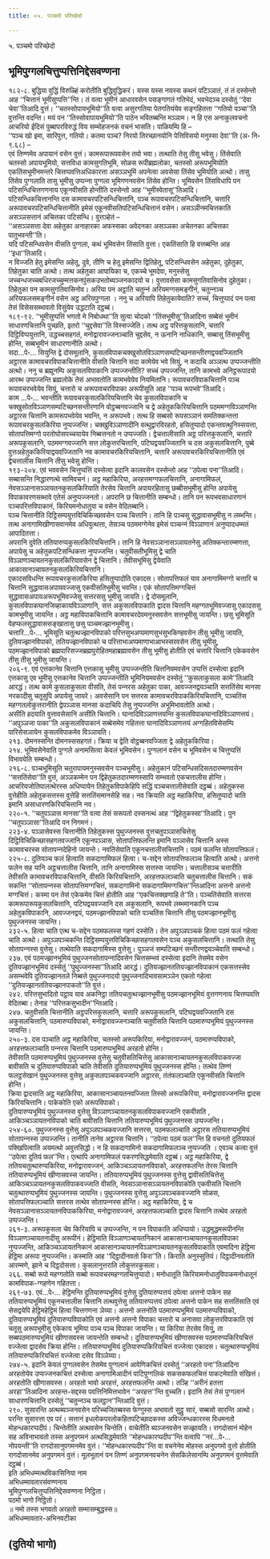 ```yaml
---
title: ०५. पञ्‍चमो परिच्छेदो

---
```

५. पञ्‍चमो परिच्छेदो  


## भूमिपुग्गलचित्तुप्पत्तिनिद्देसवण्णना

१८२-८. बुद्धिया वुद्धिं विरुळ्हिं करोतीति बुद्धिवुद्धिकरं। यस्स यस्स नयस्स कथनं पटिञ्‍ञातं, तं तं दस्सेन्तो आह ‘‘चित्तानं भूमीसुप्पत्ति’’न्ति। तं वत्वा भूमीनं आधारवसेन पसङ्गागतं गतिभेदं, भवभेदञ्‍च दस्सेतुं ‘‘देवा चेवा’’तिआदि वुत्तं। ‘‘चतस्सोपायभूमियो’’ति वत्वा असुरगतिया पेतगतियंयेव सङ्गहितत्ता ‘‘गतियो पञ्‍चा’’ति वुत्तन्ति वदन्ति। मयं पन ‘‘तिस्सोवापायभूमियो’’ति पाठेन भवितब्बन्ति मञ्‍ञाम। न हि एस अनाकुलवचनो आचरियो ईदिसं पुब्बापरविरुद्धं विय सम्मोहजनकं वचनं भासति। पाळियम्पि हि –  
‘‘पञ्‍च खो इमा, सारिपुत्त, गतियो। कतमा पञ्‍च? निरयो तिरच्छानयोनि पेत्तिविसयो मनुस्सा देवा’’ति (अ॰ नि॰ ९.६८) –  
एवं तिण्णमेव अपायानं वसेन वुत्तं। कामरूपारूपवसेन तयो भवा। तत्थाति तेसु तीसु भवेसु। तिंसेवाति चतस्सो अपायभूमियो, सत्तविधा कामसुगतिभूमि, सोळस रूपीब्रह्मलोका, चतस्सो अरूपभूमियोति एकतिंसभूमीनमन्तरे चित्तप्पवत्तिअधिकारत्ता असञ्‍ञभूमिं अपनेत्वा अवसेसा तिंसेव भूमियोति अत्थो। तासु तिंसेव पुग्गलाति तासु भूमीसु उप्पन्‍ना पुग्गला भूमिगणनवसेन तिंसेव होन्ति। भूमिवसेन तिंसविधापि पन पटिसन्धिचित्तगणनाय एकूनवीसति होन्तीति दस्सेन्तो आह ‘‘भूमीस्वेतासू’’तिआदि।  
पटिसन्धिकचित्तानन्ति दस कामावचरपटिसन्धिचित्तानि, पञ्‍च रूपावचरपटिसन्धिचित्तानि, चत्तारि अरूपावचरपटिसन्धिचित्तानीति इमेसं एकूनवीसतिपटिसन्धिचित्तानं वसेन। असञ्‍ञीनमचित्तकाति असञ्‍ञसत्तानं अचित्तका पटिसन्धि। वुत्तञ्हेतं –  
‘‘असञ्‍ञसत्ता देवा अहेतुका अनाहारका अफस्सका अवेदनका असञ्‍ञका अचेतनका अचित्तका पातुभवन्ती’’ति।  
यदि पटिसन्धिवसेन वीसति पुग्गला, कथं भूमिवसेन तिंसाति वुत्ता। एकतिंसाति हि वत्तब्बन्ति आह ‘‘इधा’’तिआदि।  
न विज्‍जति हेतु इमेसन्ति अहेतू, दुवे, तीणि च हेतू इमेसन्ति द्वितिहेतू, पटिसन्धिवसेन अहेतुका, दुहेतुका, तिहेतुका चाति अत्थो। तत्थ अहेतुका आपायिका च, एकच्‍चे भूमदेवा, मनुस्सेसु जच्‍चन्धजच्‍चबधिरजच्‍चुम्मत्तकनपुंसकउभतोब्यञ्‍जनकादयो च। वुत्तावसेसा कामसुगतिवासिनोव दुहेतुका। तिहेतुका पन कामसुगतिवासिनोव। अरिया पन अट्ठाति चतुन्‍नं अरियमग्गसमङ्गीनं, चतुन्‍नञ्‍च अरियफलसमङ्गीनं वसेन अट्ठ अरियपुग्गला । ननु च अरियापि तिहेतुकायेवाति? सच्‍चं, चित्तुप्पादं पन पत्वा तेसं विसेससब्भावतो विसुंयेव उद्धटाति दट्ठब्बं।  
१८९-९२. ‘‘भूमीसुप्पत्तिं भणतो मे निबोधथा’’ति सुत्वा चोदको ‘‘तिंसभूमीसू’’तिआदिना सब्बेसं भूमीनं साधारणचित्तानि पुच्छति, इतरो ‘‘चुद्दसेवा’’ति विस्सज्‍जेति। तत्थ अट्ठ परित्तकुसलानि, चत्तारि दिट्ठिविप्पयुत्तानि, उद्धच्‍चसहगतं, मनोद्वारावज्‍जनञ्‍चाति चुद्दसेव, न ऊनानि नाधिकानि, सब्बासु तिंसभूमीसु होन्ति, सब्बभूमीनं साधारणानीति अत्थो।  
सदा…पे॰… सियुन्ति द्वे दोसमूलानि, कुसलविपाकचक्खुसोतविञ्‍ञाणसम्पटिच्छनसन्तीरणद्वयवज्‍जितानि अट्ठारस कामावचरविपाकचित्तानीति वीसति चित्तानि सदा कामेयेव भवे सियुं, न कदाचि अञ्‍ञत्थ उप्पज्‍जन्तीति अत्थो। ननु च ब्रह्मूनम्पि अकुसलविपाकानि उप्पज्‍जन्तीति? सच्‍चं उप्पज्‍जन्ति, तानि कामभवे अनिट्ठरूपादयो आरब्भ उप्पज्‍जन्ति ब्रह्मलोके तेसं अभावतोति कामभवेयेव नियमितानि। रूपावचरविपाकचित्तानि पञ्‍च रूपावचरभवेयेव सियुं, चत्तारो च अरूपावचरविपाका अरूपीसूति आह ‘‘पञ्‍च रूपभवे’’तिआदि।  
काम …पे॰… भवन्तीति रूपावचरकुसलकिरियचित्तानि चेव कुसलविपाकानि च चक्खुसोतविञ्‍ञाणसम्पटिच्छनसन्तीरणानि वोट्ठब्बनवज्‍जानि च द्वे अहेतुककिरियचित्तानि पठममग्गविञ्‍ञाणन्ति अट्ठारस चित्तानि कामरूपभवेयेव भवन्ति, न अरूपभवे। तत्थ हि सब्बसो रूपसञ्‍ञानं समतिक्‍कन्तत्ता रूपावचरकुसलकिरिया नुप्पज्‍जन्ति। चक्खुविञ्‍ञाणादीनि वत्थुद्वारविरहतो, हसितुप्पादो एकन्तवत्थुनिस्सयत्ता, सोतापत्तिमग्गो परतोघोसपच्‍चयायेव निब्बत्तनतो न उप्पज्‍जति। द्वेचत्तालीसाति अट्ठ परित्तकुसलानि, चत्तारि अरूपकुसलानि, पठममग्गवज्‍जानि सत्त लोकुत्तरचित्तानि, पटिघद्वयवज्‍जितानि च दस अकुसलचित्तानि, पुब्बे वुत्तअहेतुककिरियाद्वयवज्‍जितानि नव कामावचरकिरियचित्तानि, चत्तारि अरूपावचरकिरियचित्तानीति एवं द्वेचत्तालीस चित्तानि तीसु भवेसु होन्ति।  
१९३-२०४. एवं भववसेन चित्तुप्पत्तिं दस्सेत्वा इदानि कालवसेन दस्सेन्तो आह ‘‘ठपेत्वा पना’’तिआदि। सब्बासन्ति निद्धारणत्थे सामिवचनं। अट्ठ महाकिरिया, अरहत्तमग्गफलचित्तानि, अनागामिफलं, नेवसञ्‍ञानासञ्‍ञायतनकुसलकिरियाति तेरसेव चित्तानि अपायरहितासु छब्बीसभूमीसु होन्ति अपायेसु विपाकावरणसब्भावे एतेसं अनुप्पज्‍जनतो। अपरानि छ चित्तानीति सम्बन्धो। तानि पन रूपभवसाधारणानं पञ्‍चपरित्तविपाकानं, किरियमनोधातुया च वसेन वेदितब्बानि।  
पञ्‍च चित्तानीति दिट्ठिसम्पयुत्तविचिकिच्छावसेन पञ्‍च चित्तानि। तानि हि पञ्‍चसु सुद्धावासभूमीसु न लब्भन्ति। तत्थ अनागामिखीणासवानमेव अधिवुत्थत्ता, तेसञ्‍च पठममग्गेनेव इमेसं पञ्‍चन्‍नं विञ्‍ञाणानं अनुप्पादधम्मतं आपादितत्ता।  
अपरानि दुवेति ततियारुप्पकुसलकिरियचित्तानि। तानि हि नेवसञ्‍ञानासञ्‍ञायतनेसु अतिक्‍कन्तारम्मणत्ता, अपायेसु च अहेतुकपटिसन्धिकत्ता नुप्पज्‍जन्ति। चतुवीसतीभूमिसु द्वे चाति विञ्‍ञाणञ्‍चायतनकुसलकिरियावसेन द्वे चित्तानि। तेवीसभूमिसु द्वेयेवाति आकासानञ्‍चायतनकुसलकिरियचित्तानि।  
एकादसविधन्ति रूपावचरकुसलकिरिया हसितुप्पादोति एकादस। सोतापत्तिफलं याव अनागामिमग्गो चत्तारि च चित्तानि सुद्धावासअपायवज्‍जासु एकवीसतिभूमीसु भवन्ति। एकं सोतापत्तिमग्गचित्तं सुद्धावासअपायअरूपभूमिवज्‍जेसु सत्तरससु भूमीसु जायति। द्वे दोसमूलानि, कुसलविपाकघानजिव्हाकायविञ्‍ञाणानि, सत्त अकुसलविपाकाति द्वादस चित्तानि महग्गतभूमिवज्‍जासु एकादससु कामभूमीसु जायन्ति। अट्ठ महाविपाकचित्तानि कामावचरदेवमनुस्सवसेन सत्तभूमीसु जायन्ति। छसु भूमिसूति वेहप्फलसुद्धावाससङ्खातासु छसु पञ्‍चमज्झानभूमीसु।  
चत्तारि…पे॰… भूमिसूति चतुत्थज्झानविपाको परित्तसुभअप्पमाणसुभसुभकिण्हवसेन तीसु भूमीसु जायति, दुतियज्झानविपाको, ततियज्झानविपाको च परित्ताभाअप्पमाणाभाआभस्सरवसेन तीसु भूमीसु, पठमज्झानविपाको ब्रह्मपारिसज्‍जब्रह्मपुरोहितमहाब्रह्मावसेन तीसु भूमीसु होतीति एवं चत्तारि चित्तानि एकेकवसेन तीसु तीसु भूमीसु जायन्ति।  
२०६-९. एवं एत्तकानेव चित्तानि एत्तकासु भूमीसु उप्पज्‍जन्तीति चित्तनियमवसेन उप्पत्तिं दस्सेत्वा इदानि एत्तकासु एव भूमीसु एत्तकानेव चित्तानि उप्पज्‍जन्तीति भूमिनियमवसेन दस्सेतुं ‘‘कुसलाकुसला कामे’’तिआदि आरद्धं। तत्थ कामे कुसलाकुसला वीसति, तेसं पन्‍नरस अहेतुका पाका, आवज्‍जनद्वयञ्‍चाति सत्ततिंसेव मानसा नरकादीसु चतूसुपि अपायेसु जायरे। अवसेसानि पन सत्तरस कामावचरविपाककिरियचित्तानि, पञ्‍चतिंस महग्गतलोकुत्तरानीति द्वेपञ्‍ञास मानसा कदाचिपि तेसु नुप्पज्‍जन्ति अभूमिभावतोति अत्थो।  
असीति हदयाति वुत्तावसेसानि असीति चित्तानि। घानादिविञ्‍ञाणत्तयन्ति कुसलविपाकघानादिविञ्‍ञाणत्तयं। ‘‘अपुञ्‍ञजा पाका’’ति अकुसलविपाकानं सब्बेसमेव गहितत्ता घानादिविञ्‍ञाणत्तयं अग्गहितविसेसम्पि पारिसेसञायेन कुसलविपाकमेव विञ्‍ञायति।  
२१३. दोमनस्सन्ति दोमनस्ससहगतं। क्रिया च द्वेति वोट्ठब्बनवज्‍जिता द्वे अहेतुककिरिया।  
२१४. भूमिवसेनेवाति पुग्गले अनामसित्वा केवलं भूमिवसेन। पुग्गलानं वसेन च भूमिवसेन च चित्तुप्पत्तिं विभावयेति सम्बन्धो।  
२१६-८. पञ्‍चभूमिसूति चतुरापायमनुस्सवसेन पञ्‍चभूमीसु। अहेतुकानं पटिसन्धिसदिसतदारम्मणवसेन ‘‘सत्ततिंसेवा’’ति वुत्तं, अञ्‍ञकम्मेन पन द्विहेतुकतदारम्मणस्सापि सम्भवतो एकचत्तालीस होन्ति। आचरियजोतिपालत्थेरस्स अधिप्पायेन तिहेतुकविपाकेहिपि सद्धिं पञ्‍चचत्तालीसेवाति दट्ठब्बं। अहेतुकस्स वुत्तेहीति अहेतुकसत्तस्स वुत्तेहि सत्ततिंसमानसेहि सह। नव क्रियाति अट्ठ महाकिरिया, हसितुप्पादो चाति इमानि असाधारणकिरियचित्तानि नव।  
२२०-१. ‘‘चतुपञ्‍ञास मानसा’’ति वत्वा तेसं सरूपतो दस्सनत्थं आह ‘‘द्विहेतुकस्सा’’तिआदि। पुन ‘‘चतुपञ्‍ञासा’’तिआदि पन निगमनं।  
२२३-४. पञ्‍ञासेवस्स चित्तानीति तिहेतुकस्स पुथुज्‍जनस्स वुत्तचतुपञ्‍ञासचित्तेसु दिट्ठिविचिकिच्छासहगतवज्‍जानि एकूनपञ्‍ञास, सोतापत्तिफलन्ति इमानि पञ्‍ञासेव चित्तानि अस्स कामावचरस्स सोतापन्‍नदेहिनो जायन्ते। नवतिंसेवाति एकूनचत्तालीसचित्तानि। पठमं फलन्ति सोतापत्तिफलं।  
२२५-८. दुतियञ्‍च फलं हित्वाति सकदागामिफलं हित्वा। च-सद्देन सोतापत्तिफलञ्‍च हित्वाति अत्थो। अत्तनो फलेन सह यानि अट्ठचत्तालीस चित्तानि, तानि अनागामिस्स सत्तस्स जायन्ति। चत्तालीसञ्‍च चत्तारीति तेवीसति कामावचरविपाकचित्तानि, वीसति किरियचित्तानि, अरहत्तफलञ्‍चाति चतुचत्तालीस चित्तानि। सकं सकन्ति ‘‘सोतापन्‍नस्स सोतापत्तिमग्गचित्तं, सकदागामिनो सकदागामिमग्गचित्त’’न्तिआदिना अत्तनो अत्तनो मग्गचित्तं। कस्मा पन तेसं एकेकमेव चित्तं होतीति आह ‘‘एकचित्तक्खणाहि ते’’ति। पञ्‍चतिंसेवाति सत्तरस कामरूपारूपकुसलचित्तानि, पटिघद्वयवज्‍जानि दस अकुसलानि, रूपभवे लब्भमानकानि पञ्‍च अहेतुकविपाकानि, आवज्‍जनद्वयं, पठमज्झानविपाको चाति पञ्‍चतिंस चित्तानि तीसु पठमज्झानभूमीसु पुथुज्‍जनस्स जायन्ति।  
२३२-५. हित्वा चाति एत्थ च-सद्देन पठमफलस्स गहणं दस्सेति। तेन अपुञ्‍ञपञ्‍चकं हित्वा पठमं फलं गहेत्वा चाति अत्थो। अपुञ्‍ञपञ्‍चकन्ति दिट्ठिसम्पयुत्तविचिकिच्छासहगतवसेन पञ्‍च अकुसलचित्तानि। तत्थाति तेसु सोतापन्‍नस्स वुत्तेसु। तत्थेवाति सकदागामिस्स वुत्तेसु। पुञ्‍ञजं सम्पटिच्छनं सन्तीरणद्वयञ्‍चेवाति सम्बन्धो।  
२३७. एवं पठमज्झानभूमियं पुथुज्‍जनसोतापन्‍नादिवसेन चित्तसम्भवं दस्सेत्वा इदानि तेसमेव वसेन दुतियज्झानभूमियं दस्सेतुं ‘‘पुथुज्‍जनस्सा’’तिआदि आरद्धं। दुतियज्झानततियज्झानविपाकानं एकसत्तस्सेव असम्भवेपि दुतियज्झानतले निब्बत्ते पुथुज्‍जनादयो पुथुज्‍जनादिभावसामञ्‍ञेन एकतो गहेत्वा ‘‘दुतियज्झानततियज्झानपाकतो’’ति वुत्तं।  
२४२. परित्तसुभादितो पट्ठाय याव अकनिट्ठा ततियचतुत्थज्झानभूमीसु पठमज्झानभूमियं वुत्तगणनाय चित्तप्पवत्ति वेदितब्बा। तेनाह ‘‘परित्तकसुभादीन’’न्तिआदि।  
२४७. चतुवीसति चित्तानीति अट्ठपरित्तकुसलानि, चत्तारि अरूपकुसलानि, पटिघद्वयवज्‍जितानि दस अकुसलचित्तानि, पठमारुप्पविपाको, मनोद्वारावज्‍जनञ्‍चाति चतुवीसति चित्तानि पठमारुप्पभूमियं पुथुज्‍जनस्स जायन्ति।  
२५०-३. दस पञ्‍चाति अट्ठ महाकिरिया, चतस्सो अरूपकिरिया, मनोद्वारावज्‍जनं, पठमारुप्पविपाको, अरहत्तफलञ्‍चाति पन्‍नरस चित्तानि पठमारुप्पभूमियं अरहतो होन्ति।  
तेवीसाति पठमारुप्पभूमियं पुथुज्‍जनस्स वुत्तेसु चतुवीसतिचित्तेसु आकासानञ्‍चायतनकुसलविपाकवज्‍जा बावीसति च दुतियारुप्पविपाको चाति तेवीसति दुतियारुप्पभूमियं पुथुज्‍जनस्स होन्ति। तत्थेव तिण्णं फलट्ठसेखानं पुथुज्‍जनस्स वुत्तेसु अकुसलपञ्‍चकवज्‍जानि अट्ठारस, तंतंफलञ्‍चाति एकूनवीसति चित्तानि होन्ति।  
क्रिया द्वादसाति अट्ठ महाकिरिया, आकासानञ्‍चायतनवज्‍जिता तिस्सो अरूपकिरिया, मनोद्वारावज्‍जनन्ति द्वादस किरियचित्तानि। पाकेकोति एको अरूपविपाको।  
दुतियारुप्पभूमियं पुथुज्‍जनस्स वुत्तेसु विञ्‍ञाणञ्‍चायतनकुसलविपाकवज्‍जानि एकवीसति , आकिञ्‍चञ्‍ञायतनविपाको चाति बावीसति चित्तानि ततियारुप्पभूमियं पुथुज्‍जनस्स उप्पज्‍जन्ति।  
२५४-६०. पुथुज्‍जनस्स वुत्तेसु अपुञ्‍ञपञ्‍चकवज्‍जानि सत्तरस, पठमफलञ्‍चाति अट्ठारस ततियारुप्पभूमियं सोतापन्‍नस्स उप्पज्‍जन्ति। तानीति तानेव अट्ठारस चित्तानि। ‘‘ठपेत्वा पठमं फल’’न्ति हि वचनतो दुतियफलं पक्खिपित्वाति अयमत्थो अवुत्तसिद्धो। न हि सकदागामिनो सकदागामिफलञ्‍च नुप्पज्‍जति । एवञ्‍च कत्वा वुत्तं ‘‘ठपेत्वा दुतियं फल’’न्ति। एत्थापि अनागामिफलं पकरणसिद्धमेवाति दट्ठब्बं। अट्ठ महाकिरिया, द्वे ततियचतुत्थारुप्पकिरिया, मनोद्वारावज्‍जनं, आकिञ्‍चञ्‍ञायतनविपाको, अरहत्तफलन्ति तेरस चित्तानि ततियारुप्पभूमियं खीणासवस्स जायन्ति। ततियारुप्पभूमियं पुथुज्‍जनस्स वुत्तेसु द्वावीसतिचित्तेसु आकिञ्‍चञ्‍ञायतनकुसलविपाकवज्‍जाति वीसति, नेवसञ्‍ञानासञ्‍ञायतनविपाकोति एकवीसति चित्तानि चतुत्थारुप्पभूमियं पुथुज्‍जनस्स जायन्ति। पुथुज्‍जनस्स वुत्तेसु अपुञ्‍ञपञ्‍चकवज्‍जानि सोळस, सोतापत्तिफलञ्‍चाति सत्तरस तत्थेव सोतापन्‍नस्स होन्ति। अट्ठ महाकिरिया, द्वे च नेवसञ्‍ञानासञ्‍ञायतनविपाककिरिया, मनोद्वारावज्‍जनं, अरहत्तफलञ्‍चाति द्वादस चित्तानि तत्थेव अरहतो उप्पज्‍जन्ति।  
२६१-३. अरूपकुसला चेव किरियापि च उप्पज्‍जन्ति, न पन विपाकाति अधिप्पायो। उद्धमुद्धमरूपीनन्ति विञ्‍ञाणञ्‍चायतनादीसु अरूपीनं। हेट्ठिमाति विञ्‍ञाणञ्‍चायतनिकानं आकासानञ्‍चायतनकुसलविपाका नुप्पज्‍जन्ति, आकिञ्‍चञ्‍ञायतनिकानं आकासानञ्‍चायतनविञ्‍ञाणञ्‍चायतनकुसलविपाकाति एवमादिना हेट्ठिमा हेट्ठिमा अरूपा नुप्पज्‍जन्ति। कस्माति आह ‘‘दिट्ठादीनवतो किरा’’ति। किराति अनुस्सुतियं। दिट्ठादीनवतोति आरम्मणे, झाने च दिट्ठदोसत्ता। कुसलानुत्तराति लोकुत्तरकुसला।  
२६६. सब्बो रूपो महग्गतोति सब्बो रूपावचरमहग्गतचित्तुप्पादो। मनोधातूति किरियामनोधातुविपाकमनोधातूनं कामविपाक-ग्गहणेन गहितत्ता।  
२६९-७३. एवं…पे॰… हेट्ठिमन्ति दुतियारुप्पभूमियं वुत्तेसु दुतियारुप्पत्तयं ठपेत्वा अत्तनो पाकेन सह ततियारुप्पभूमियं एकूनचत्तालीस चित्तानि तत्थवुत्तेसु ततियारुप्पत्तयं ठपेत्वा अत्तनो पाकेन सह सत्ततिंसाति एवं सेसद्वयेपि हेट्ठिमहेट्ठिमं हित्वा चित्तगणना ञेय्या। अत्तनो अत्तनोति पठमारुप्पभूमियं पठमारुप्पविपाको, दुतियारुप्पभूमियं दुतियारुप्पविपाकोति एवं अत्तनो अत्तनो विपाका चत्तारो च अनासवा लोकुत्तरविपाकाति एवं चतूसु अरूपभूमीसु एकेकाय भूमिया पञ्‍च पञ्‍च विपाका जायन्ति। या किरिया तेरसेव सियुं, ता सब्बपठमारुप्पभूमियं खीणासवस्स जायन्तेति सम्बन्धो। दुतियारुप्पभूमियं खीणासवस्स पठमारुप्पकिरियचित्तं वज्‍जेत्वा द्वादसेव क्रिया होन्ति। ततियारुप्पभूमियं दुतियारुप्पकिरियचित्तं वज्‍जेत्वा एकादस। चतुत्थारुप्पभूमियं ततियारुप्पकिरियचित्तं वज्‍जेत्वा दसेव विञ्‍ञेय्या।  
२७४-५. इदानि केवलं पुग्गलवसेन तेसमेव पुग्गलानं आवेणिकचित्तं दस्सेतुं ‘‘अरहतो पना’’तिआदिना अरहतोयेव उप्पज्‍जनकचित्तं दस्सेत्वा अनागामिआदीनं पाटिपुग्गलिकं सकसकफलचित्तं पाकटमेवाति संखित्तं। अरहतोति खीणासवस्स। अरहतो भावो अरहत्तं, अरहत्तफलन्ति अत्थो। तञ्हि ‘‘अरीनं हतत्ता अरहा’’तिआदिना अरहन्त-सद्दस्स पवत्तिनिमित्तभावेन ‘‘अरहत्त’’न्ति वुच्‍चति। इदानि तेसं तेसं पुग्गलानं साधारणचित्तानि दस्सेतुं ‘‘चतुन्‍नञ्‍च फलट्ठान’’न्तिआदि वुत्तं।  
२९०. सुसारन्ति अत्थब्यञ्‍जनवसेन परिच्‍चजितब्बस्स फेग्गुस्स अभावतो सुट्ठु सारं, सब्बसो सारन्ति अत्थो। परन्ति सुसारत्ता एव परं। सत्तानं इधलोकपरलोकहितपटिच्छादकस्स अविज्‍जन्धकारस्स विधमनतो मोहन्धकारप्पदीपं। चिन्तेतीति अत्थवसेन चिन्तेति। वाचेतीति ब्यञ्‍जनवसेन सज्झायति। रागदोसानं मोहेन सह अविनाभावतो तस्स अनुपगमनं अत्थसिद्धमेवाति ‘‘मोहन्धकारप्पदीप’’न्ति वत्वापि ‘‘नरं…पे॰… नोपयन्ती’’ति रागदोसानुपगमनमेव वुत्तं। ‘‘मोहन्धकारप्पदीप’’न्ति वा वचनेनेव मोहस्स अनुपगमो वुत्तो होतीति रागदोसानमेव अनुपगमनं वुत्तं। मूलभूतानं पन तिण्णं अनुपगमनवचनेन सेसकिलेसानम्पि अनुपगमनं वुत्तमेवाति दट्ठब्बं।  
इति अभिधम्मत्थविकासिनिया नाम  
अभिधम्मावतारसंवण्णनाय  
भूमिपुग्गलचित्तुप्पत्तिनिद्देसवण्णना निट्ठिता।  
पठमो भागो निट्ठितो।  
॥ नमो तस्स भगवतो अरहतो सम्मासम्बुद्धस्स॥  
अभिधम्मावतार-अभिनवटीका  


## (दुतियो भागो)
